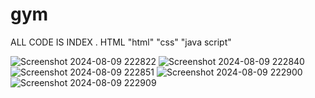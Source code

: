 # gym
ALL CODE IS INDEX . HTML 
"html"
"css"
"java script"

![Screenshot 2024-08-09 222822](https://github.com/user-attachments/assets/6a8c375d-136d-473e-8dcc-34e6dc8c43dd)
![Screenshot 2024-08-09 222840](https://github.com/user-attachments/assets/b5690137-795d-4e00-bd48-b12bddc4aba1)
![Screenshot 2024-08-09 222851](https://github.com/user-attachments/assets/db1b9bfa-a784-4f2d-8c75-cf89431f13ae)
![Screenshot 2024-08-09 222900](https://github.com/user-attachments/assets/9bdd99c3-051c-4715-a70c-d3a80aebe744)
![Screenshot 2024-08-09 222909](https://github.com/user-attachments/assets/81fde539-fd6c-471c-a4d3-17a04aaf28d2)
